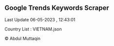 

## Google Trends Keywords Scraper 
 
Last Update 06-05-2023 , 12:43:01

Country List :
VIETNAM.json



© Abdul Muttaqin 
